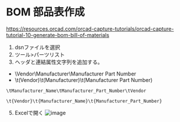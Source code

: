 # BOM 部品表作成
https://resources.orcad.com/orcad-capture-tutorials/orcad-capture-tutorial-10-generate-bom-bill-of-materials

1. dsnファイルを選択
2. ツール>パーツリスト
3. ヘッダと連結属性文字列を追加する。
  - \Vendor\Manufacturer\Manufacturer Part Number
  - \t(Vendor)\t(Manufacturer)\t(Manufacturer Part Number)

```
\tManufacturer_Name\tManufacturer_Part_Number\tVendor
```

```
\t{Vendor}\t{Manufacturer_Name}\t{Manufacturer_Part_Number}
```


5. Excelで開く
![image](https://user-images.githubusercontent.com/80798265/158331109-7da96c60-694a-44dc-b492-63b5dbb2ac94.png)
